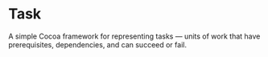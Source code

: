 # Task

A simple Cocoa framework for representing tasks — units of work that have prerequisites, dependencies, and can succeed or fail.
